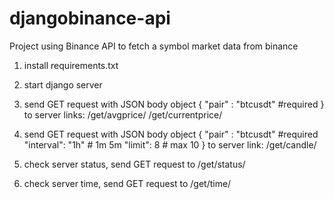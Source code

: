 # djangobinance-api

Project using Binance API to fetch a symbol market data from binance

1. install requirements.txt

2. start django server

3. send GET request with JSON body object 
{
    "pair" : "btcusdt" #required
} to server links:
/get/avgprice/
/get/currentprice/

4. send GET request with JSON body object 
{
    "pair" : "btcusdt" #required
    "interval": "1h"  # 1m 5m
    "limit": 8 # max 10
} to server link: /get/candle/

5. check server status, send GET request to /get/status/
6. check server time, send GET request to /get/time/